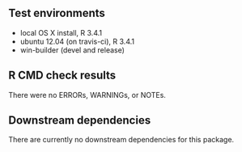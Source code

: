 
Test environments
-----------------

-   local OS X install, R 3.4.1
-   ubuntu 12.04 (on travis-ci), R 3.4.1
-   win-builder (devel and release)

R CMD check results
-------------------

There were no ERRORs, WARNINGs, or NOTEs.

Downstream dependencies
-----------------------

There are currently no downstream dependencies for this package.
